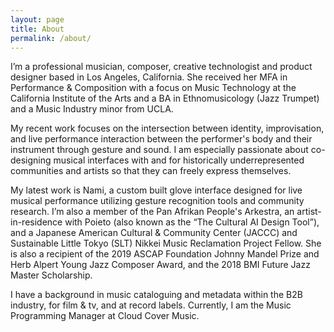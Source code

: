 ```yaml
---
layout: page
title: About
permalink: /about/
---
```

I’m a professional musician, composer, creative technologist and product designer based in Los Angeles, California. She received her MFA in Performance & Composition with a focus on Music Technology at the California Institute of the Arts and a BA in Ethnomusicology (Jazz Trumpet) and a Music Industry minor from UCLA. 

My recent work focuses on the intersection between identity, improvisation, and live performance interaction between the performer's body and their instrument through gesture and sound. I am especially passionate about co-designing musical interfaces with and for historically underrepresented communities and artists so that they can freely express themselves. 

My latest work is Nami, a custom built glove interface designed for live musical performance utilizing gesture recognition tools and community research. I’m also a member of the Pan Afrikan People's Arkestra, an artist-in-residence with Poieto (also known as the “The Cultural AI Design Tool”), and a Japanese American Cultural & Community Center (JACCC) and Sustainable Little Tokyo (SLT) Nikkei Music Reclamation Project Fellow. She is also a recipient of the 2019 ASCAP Foundation Johnny Mandel Prize and Herb Alpert Young Jazz Composer Award, and the 2018 BMI Future Jazz Master Scholarship. 

I have a background in music cataloguing and metadata within the B2B industry, for film & tv, and at record labels. Currently, I am the Music Programming Manager at Cloud Cover Music.
